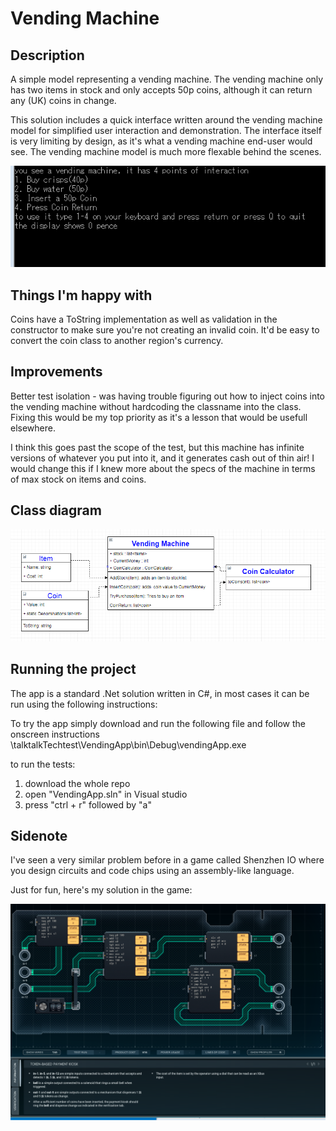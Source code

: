 # Vending Machine

## Description

A simple model representing a vending machine. The vending machine only has two items in stock and only accepts 50p coins, although it can return any (UK) coins in change.

This solution includes a quick interface written around the vending machine model for simplified user interaction and demonstration. The interface itself is very limiting by design, as it's what a vending machine end-user would see. The vending machine model is much more flexable behind the scenes.

![interface image](interface.PNG)

## Things I'm happy with

Coins have a ToString implementation as well as validation in the constructor to make sure you're not creating an invalid coin. It'd be easy to convert the coin class to another region's currency.

## Improvements

Better test isolation - was having trouble figuring out how to inject coins into the vending machine without hardcoding the classname into the class. Fixing this would be my top priority as it's a lesson that would be usefull elsewhere.

I think this goes past the scope of the test, but this machine has infinite versions of whatever you put into it, and it generates cash out of thin air! I would change this if I knew more about the specs of the machine in terms of max stock on items and coins.

## Class diagram

![class diagram](class.PNG)

## Running the project

The app is a standard .Net solution written in C#, in most cases it can be run using the following instructions:

To try the app simply download and run the following file and follow the onscreen instructions
\talktalkTechtest\VendingApp\bin\Debug\vendingApp.exe

to run the tests:
1. download the whole repo 
2. open "VendingApp.sln" in Visual studio
3. press "ctrl + r" followed by "a"

## Sidenote

I've seen a very similar problem before in a game called Shenzhen IO where you design circuits and code chips using an assembly-like language.

Just for fun, here's my solution in the game:

![ShenZhen IO screenshot](shenzhen.PNG)
